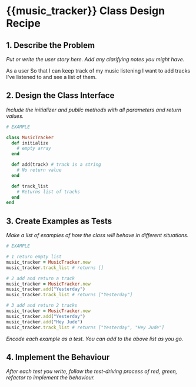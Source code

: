 # {{music_tracker}} Class Design Recipe

## 1. Describe the Problem

_Put or write the user story here. Add any clarifying notes you might have._

As a user
So that I can keep track of my music listening
I want to add tracks I've listened to and see a list of them.

## 2. Design the Class Interface

_Include the initializer and public methods with all parameters and return values._

```ruby
# EXAMPLE

class MusicTracker
  def initialize
    # empty array
  end

  def add(track) # track is a string
    # No return value
  end

  def track_list
    # Returns list of tracks
  end
end
```

## 3. Create Examples as Tests

_Make a list of examples of how the class will behave in different situations._

```ruby
# EXAMPLE

# 1 return empty list
music_tracker = MusicTracker.new
music_tracker.track_list # returns []

# 2 add and return a track
music_tracker = MusicTracker.new
music_tracker.add("Yesterday")
music_tracker.track_list # returns ["Yesterday"]

# 3 add and return 2 tracks
music_tracker = MusicTracker.new
music_tracker.add("Yesterday")
music_tracker.add("Hey Jude")
music_tracker.track_list # returns ["Yesterday", "Hey Jude"]

```

_Encode each example as a test. You can add to the above list as you go._

## 4. Implement the Behaviour

_After each test you write, follow the test-driving process of red, green, refactor to implement the behaviour._
